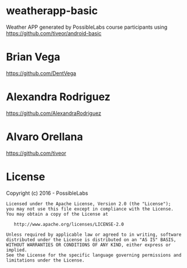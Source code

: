 # weatherapp-basic
Weather APP generated by PossibleLabs course participants using https://github.com/tiveor/android-basic


# Brian Vega
https://github.com/DentVega

# Alexandra Rodriguez
https://github.com/AlexandraRodriguez

# Alvaro Orellana
https://github.com/tiveor


# License
Copyright (c) 2016 - PossibleLabs

```
Licensed under the Apache License, Version 2.0 (the "License");
you may not use this file except in compliance with the License.
You may obtain a copy of the License at

   http://www.apache.org/licenses/LICENSE-2.0

Unless required by applicable law or agreed to in writing, software
distributed under the License is distributed on an "AS IS" BASIS,
WITHOUT WARRANTIES OR CONDITIONS OF ANY KIND, either express or implied.
See the License for the specific language governing permissions and
limitations under the License.

